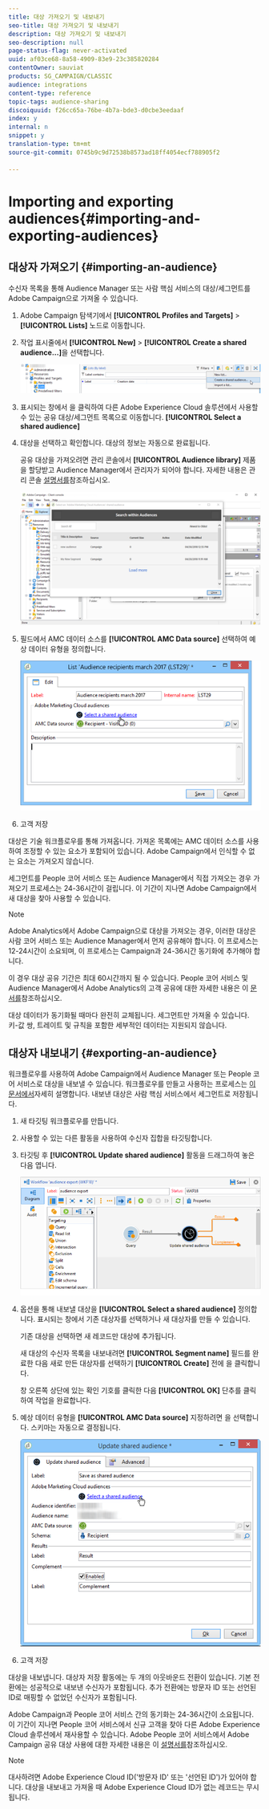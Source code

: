 ```yaml
---
title: 대상 가져오기 및 내보내기
seo-title: 대상 가져오기 및 내보내기
description: 대상 가져오기 및 내보내기
seo-description: null
page-status-flag: never-activated
uuid: af03ce68-8a58-4909-83e9-23c385820284
contentOwner: sauviat
products: SG_CAMPAIGN/CLASSIC
audience: integrations
content-type: reference
topic-tags: audience-sharing
discoiquuid: f26cc65a-76be-4b7a-bde3-d0cbe3eedaaf
index: y
internal: n
snippet: y
translation-type: tm+mt
source-git-commit: 0745b9c9d72538b8573ad18ff4054ecf788905f2

---
```



# Importing and exporting audiences{#importing-and-exporting-audiences}

## 대상자 가져오기 {#importing-an-audience}

수신자 목록을 통해 Audience Manager 또는 사람 핵심 서비스의 대상/세그먼트를 Adobe Campaign으로 가져올 수 있습니다.

1. Adobe Campaign 탐색기에서 **[!UICONTROL Profiles and Targets]** > **[!UICONTROL Lists]** 노드로 이동합니다.
1. 작업 표시줄에서 **[!UICONTROL New]** > **[!UICONTROL Create a shared audience...]**&#x200B;을 선택합니다.

   ![](assets/aam_import_audience.png)

1. 표시되는 창에서 을 클릭하여 다른 Adobe Experience Cloud 솔루션에서 사용할 수 있는 공유 대상/세그먼트 목록으로 이동합니다. **[!UICONTROL Select a shared audience]**
1. 대상을 선택하고 확인합니다. 대상의 정보는 자동으로 완료됩니다.

   공유 대상을 가져오려면 관리 콘솔에서 **[!UICONTROL Audience library]** 제품을 할당받고 Audience Manager에서 관리자가 되어야 합니다. 자세한 내용은 관리 콘솔 [설명서를](https://helpx.adobe.com/enterprise/managing/user-guide.html)참조하십시오.

   ![](assets/aam_import_audience_3.png)

1. 필드에서 AMC 데이터 소스를 **[!UICONTROL AMC Data source]** 선택하여 예상 데이터 유형을 정의합니다.

   ![](assets/aam_import_audience_2.png)

1. 고객 저장

대상은 기술 워크플로우를 통해 가져옵니다. 가져온 목록에는 AMC 데이터 소스를 사용하여 조정할 수 있는 요소가 포함되어 있습니다. Adobe Campaign에서 인식할 수 없는 요소는 가져오지 않습니다.

세그먼트를 People 코어 서비스 또는 Audience Manager에서 직접 가져오는 경우 가져오기 프로세스는 24-36시간이 걸립니다. 이 기간이 지나면 Adobe Campaign에서 새 대상을 찾아 사용할 수 있습니다.

>[!NOTE]
>
>Adobe Analytics에서 Adobe Campaign으로 대상을 가져오는 경우, 이러한 대상은 사람 코어 서비스 또는 Audience Manager에서 먼저 공유해야 합니다. 이 프로세스는 12-24시간이 소요되며, 이 프로세스는 Campaign과 24-36시간 동기화에 추가해야 합니다.
>
>이 경우 대상 공유 기간은 최대 60시간까지 될 수 있습니다. People 코어 서비스 및 Audience Manager에서 Adobe Analytics의 고객 공유에 대한 자세한 내용은 이 [문서를](https://marketing.adobe.com/resources/help/en_US/mcloud/t_publish_audience_segment.html)참조하십시오.

대상 데이터가 동기화될 때마다 완전히 교체됩니다. 세그먼트만 가져올 수 있습니다. 키-값 쌍, 트레이트 및 규칙을 포함한 세부적인 데이터는 지원되지 않습니다.

## 대상자 내보내기 {#exporting-an-audience}

워크플로우를 사용하여 Adobe Campaign에서 Audience Manager 또는 People 코어 서비스로 대상을 내보낼 수 있습니다. 워크플로우를 만들고 사용하는 프로세스는 [이 문서에서](../../workflow/using/building-a-workflow.md)자세히 설명합니다. 내보낸 대상은 사람 핵심 서비스에서 세그먼트로 저장됩니다.

1. 새 타깃팅 워크플로우를 만듭니다.
1. 사용할 수 있는 다른 활동을 사용하여 수신자 집합을 타깃팅합니다.
1. 타깃팅 후 **[!UICONTROL Update shared audience]** 활동을 드래그하여 놓은 다음 엽니다.

   ![](assets/aam_export_example.png)

1. 옵션을 통해 내보낼 대상을 **[!UICONTROL Select a shared audience]** 정의합니다. 표시되는 창에서 기존 대상자를 선택하거나 새 대상자를 만들 수 있습니다.

   기존 대상을 선택하면 새 레코드만 대상에 추가됩니다.

   새 대상의 수신자 목록을 내보내려면 **[!UICONTROL Segment name]** 필드를 완료한 다음 새로 만든 대상자를 선택하기 **[!UICONTROL Create]** 전에 을 클릭합니다.

   창 오른쪽 상단에 있는 확인 기호를 클릭한 다음 **[!UICONTROL OK]** 단추를 클릭하여 작업을 완료합니다.

1. 예상 데이터 유형을 **[!UICONTROL AMC Data source]** 지정하려면 을 선택합니다. 스키마는 자동으로 결정됩니다.

   ![](assets/aam_export_audience_activity.png)

1. 고객 저장

대상을 내보냅니다. 대상자 저장 활동에는 두 개의 아웃바운드 전환이 있습니다. 기본 전환에는 성공적으로 내보낸 수신자가 포함됩니다. 추가 전환에는 방문자 ID 또는 선언된 ID로 매핑할 수 없었던 수신자가 포함됩니다.

Adobe Campaign과 People 코어 서비스 간의 동기화는 24-36시간이 소요됩니다. 이 기간이 지나면 People 코어 서비스에서 신규 고객을 찾아 다른 Adobe Experience Cloud 솔루션에서 재사용할 수 있습니다. Adobe People 코어 서비스에서 Adobe Campaign 공유 대상 사용에 대한 자세한 내용은 이 [설명서를](https://marketing.adobe.com/resources/help/en_US/mcloud/t_audience_create.html)참조하십시오.

>[!NOTE]
>
>대사하려면 Adobe Experience Cloud ID(&#39;방문자 ID&#39; 또는 &#39;선언된 ID&#39;)가 있어야 합니다. 대상을 내보내고 가져올 때 Adobe Experience Cloud ID가 없는 레코드는 무시됩니다.

